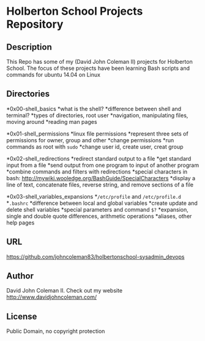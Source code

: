 # Holberton School Projects Repository

## Description

This Repo has some of my (David John Coleman II) projects for Holberton School.
The focus of these projects have been learning Bash scripts and commands for ubuntu 14.04 on Linux

## Directories

*0x00-shell_basics
  *what is the shell?
  *difference between shell and terminal?
  *types of directories, root user
  *navigation, manipulating files, moving around
  *reading man pages

*0x01-shell_permissions
  *linux file permissions
  *represent three sets of permissions for owner, group and other
  *change permissions
  *run commands as root with ``sudo``
  *change user id, create user, creat group

*0x02-shell_redirections
  *redirect standard output to a file
  *get standard input from a file
  *send output from one program to input of another program
  *combine commands and filters with redirections
  *special characters in bash:
  http://mywiki.wooledge.org/BashGuide/SpecialCharacters
  *display a line of text, concatenate files, reverse string, and
  remove sections of a file

*0x03-shell_variables_expansions
  *``/etc/profile`` and ``/etc/profile.d``
  *``.bashrc``
  *difference between local and global variables
  *create update and delete shell variables
  *special parameters and command ``$?``
  *expansion, single and double quote differences, arithmetic operations
  *aliases, other help pages

## URL

https://github.com/johncoleman83/holbertonschool-sysadmin_devops

## Author

David John Coleman II.	Check out my website http://www.davidjohncoleman.com/

## License

Public Domain, no copyright protection